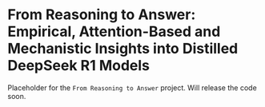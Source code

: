 # From Reasoning to Answer: Empirical, Attention-Based and Mechanistic Insights into Distilled DeepSeek R1 Models

Placeholder for the `From Reasoning to Answer` project. Will release the code soon.
